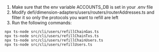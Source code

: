 1. Make sure that the env variable ACCOUNTS_DB is set in your .env file
2. Modify defi/dimension-adapters/users/routers/routerAddresses.ts and filter it so only the protocols you want to refill are left
3. Run the following commands:

```
npx ts-node src/cli/users/refillChainGas.ts
npx ts-node src/cli/users/refillChainTxs.ts
npx ts-node src/cli/users/refillChainUsers.ts
npx ts-node src/cli/users/refillUsers.ts
```